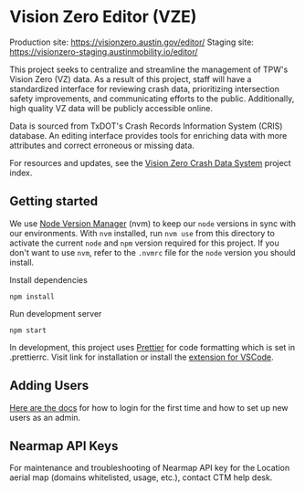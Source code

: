 # Vision Zero Editor (VZE)

Production site: https://visionzero.austin.gov/editor/
Staging site: https://visionzero-staging.austinmobility.io/editor/

This project seeks to centralize and streamline the management of TPW's Vision Zero (VZ) data. As a result of this project, staff will have a standardized interface for reviewing crash data, prioritizing intersection safety improvements, and communicating efforts to the public. Additionally, high quality VZ data will be publicly accessible online.

Data is sourced from TxDOT's Crash Records Information System (CRIS) database. An editing interface provides tools for enriching data with more attributes and correct erroneous or missing data.

For resources and updates, see the [Vision Zero Crash Data System](https://github.com/cityofaustin/atd-data-tech/issues/255) project index.

## Getting started

We use [Node Version Manager](https://github.com/nvm-sh/nvm) (nvm) to keep our `node` versions in sync with our environments. With `nvm` installed, run `nvm use` from this directory to activate the current `node` and `npm` version required for this project. If you don't want to use `nvm`, refer to the `.nvmrc` file for the `node` version you should install.

Install dependencies

`npm install`

Run development server

`npm start`

In development, this project uses [Prettier](https://prettier.io/) for code formatting which is set in .prettierrc. Visit link for installation or install the [extension for VSCode](https://marketplace.visualstudio.com/items?itemName=esbenp.prettier-vscode).

## Adding Users

[Here are the docs](https://github.com/cityofaustin/atd-vz-data/blob/main/editor/ADDING_USERS.md) for how to login for the first time and how to set up new users as an admin.

## Nearmap API Keys

For maintenance and troubleshooting of Nearmap API key for the Location aerial map (domains whitelisted, usage, etc.), contact CTM help desk.
